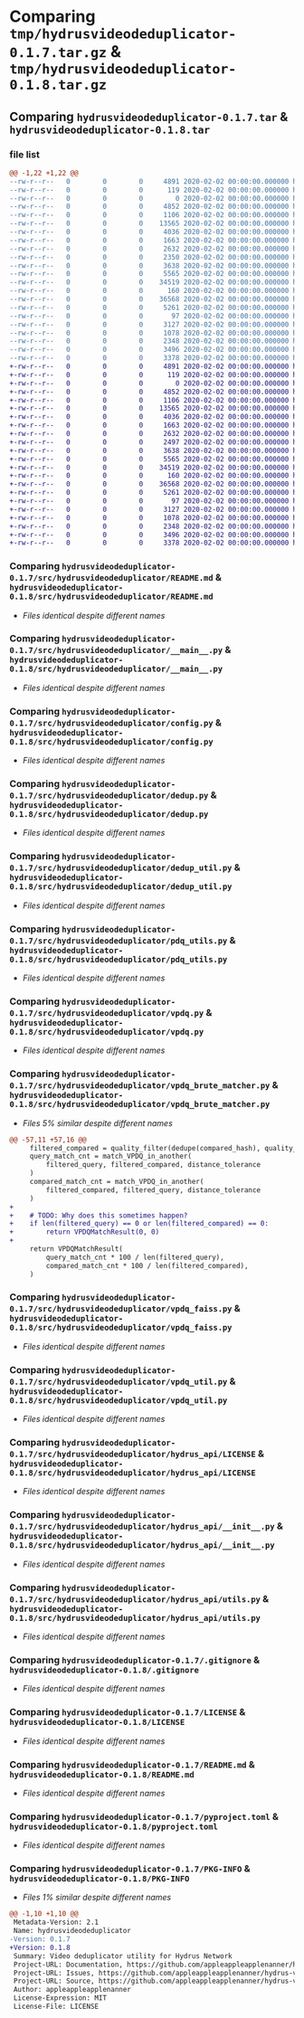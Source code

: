 # Comparing `tmp/hydrusvideodeduplicator-0.1.7.tar.gz` & `tmp/hydrusvideodeduplicator-0.1.8.tar.gz`

## Comparing `hydrusvideodeduplicator-0.1.7.tar` & `hydrusvideodeduplicator-0.1.8.tar`

### file list

```diff
@@ -1,22 +1,22 @@
--rw-r--r--   0        0        0     4891 2020-02-02 00:00:00.000000 hydrusvideodeduplicator-0.1.7/src/hydrusvideodeduplicator/README.md
--rw-r--r--   0        0        0      119 2020-02-02 00:00:00.000000 hydrusvideodeduplicator-0.1.7/src/hydrusvideodeduplicator/__about__.py
--rw-r--r--   0        0        0        0 2020-02-02 00:00:00.000000 hydrusvideodeduplicator-0.1.7/src/hydrusvideodeduplicator/__init__.py
--rw-r--r--   0        0        0     4852 2020-02-02 00:00:00.000000 hydrusvideodeduplicator-0.1.7/src/hydrusvideodeduplicator/__main__.py
--rw-r--r--   0        0        0     1106 2020-02-02 00:00:00.000000 hydrusvideodeduplicator-0.1.7/src/hydrusvideodeduplicator/config.py
--rw-r--r--   0        0        0    13565 2020-02-02 00:00:00.000000 hydrusvideodeduplicator-0.1.7/src/hydrusvideodeduplicator/dedup.py
--rw-r--r--   0        0        0     4036 2020-02-02 00:00:00.000000 hydrusvideodeduplicator-0.1.7/src/hydrusvideodeduplicator/dedup_util.py
--rw-r--r--   0        0        0     1663 2020-02-02 00:00:00.000000 hydrusvideodeduplicator-0.1.7/src/hydrusvideodeduplicator/pdq_utils.py
--rw-r--r--   0        0        0     2632 2020-02-02 00:00:00.000000 hydrusvideodeduplicator-0.1.7/src/hydrusvideodeduplicator/vpdq.py
--rw-r--r--   0        0        0     2350 2020-02-02 00:00:00.000000 hydrusvideodeduplicator-0.1.7/src/hydrusvideodeduplicator/vpdq_brute_matcher.py
--rw-r--r--   0        0        0     3638 2020-02-02 00:00:00.000000 hydrusvideodeduplicator-0.1.7/src/hydrusvideodeduplicator/vpdq_faiss.py
--rw-r--r--   0        0        0     5565 2020-02-02 00:00:00.000000 hydrusvideodeduplicator-0.1.7/src/hydrusvideodeduplicator/vpdq_util.py
--rw-r--r--   0        0        0    34519 2020-02-02 00:00:00.000000 hydrusvideodeduplicator-0.1.7/src/hydrusvideodeduplicator/hydrus_api/LICENSE
--rw-r--r--   0        0        0      160 2020-02-02 00:00:00.000000 hydrusvideodeduplicator-0.1.7/src/hydrusvideodeduplicator/hydrus_api/README.md
--rw-r--r--   0        0        0    36568 2020-02-02 00:00:00.000000 hydrusvideodeduplicator-0.1.7/src/hydrusvideodeduplicator/hydrus_api/__init__.py
--rw-r--r--   0        0        0     5261 2020-02-02 00:00:00.000000 hydrusvideodeduplicator-0.1.7/src/hydrusvideodeduplicator/hydrus_api/utils.py
--rw-r--r--   0        0        0       97 2020-02-02 00:00:00.000000 hydrusvideodeduplicator-0.1.7/tests/__init__.py
--rw-r--r--   0        0        0     3127 2020-02-02 00:00:00.000000 hydrusvideodeduplicator-0.1.7/.gitignore
--rw-r--r--   0        0        0     1078 2020-02-02 00:00:00.000000 hydrusvideodeduplicator-0.1.7/LICENSE
--rw-r--r--   0        0        0     2348 2020-02-02 00:00:00.000000 hydrusvideodeduplicator-0.1.7/README.md
--rw-r--r--   0        0        0     3496 2020-02-02 00:00:00.000000 hydrusvideodeduplicator-0.1.7/pyproject.toml
--rw-r--r--   0        0        0     3378 2020-02-02 00:00:00.000000 hydrusvideodeduplicator-0.1.7/PKG-INFO
+-rw-r--r--   0        0        0     4891 2020-02-02 00:00:00.000000 hydrusvideodeduplicator-0.1.8/src/hydrusvideodeduplicator/README.md
+-rw-r--r--   0        0        0      119 2020-02-02 00:00:00.000000 hydrusvideodeduplicator-0.1.8/src/hydrusvideodeduplicator/__about__.py
+-rw-r--r--   0        0        0        0 2020-02-02 00:00:00.000000 hydrusvideodeduplicator-0.1.8/src/hydrusvideodeduplicator/__init__.py
+-rw-r--r--   0        0        0     4852 2020-02-02 00:00:00.000000 hydrusvideodeduplicator-0.1.8/src/hydrusvideodeduplicator/__main__.py
+-rw-r--r--   0        0        0     1106 2020-02-02 00:00:00.000000 hydrusvideodeduplicator-0.1.8/src/hydrusvideodeduplicator/config.py
+-rw-r--r--   0        0        0    13565 2020-02-02 00:00:00.000000 hydrusvideodeduplicator-0.1.8/src/hydrusvideodeduplicator/dedup.py
+-rw-r--r--   0        0        0     4036 2020-02-02 00:00:00.000000 hydrusvideodeduplicator-0.1.8/src/hydrusvideodeduplicator/dedup_util.py
+-rw-r--r--   0        0        0     1663 2020-02-02 00:00:00.000000 hydrusvideodeduplicator-0.1.8/src/hydrusvideodeduplicator/pdq_utils.py
+-rw-r--r--   0        0        0     2632 2020-02-02 00:00:00.000000 hydrusvideodeduplicator-0.1.8/src/hydrusvideodeduplicator/vpdq.py
+-rw-r--r--   0        0        0     2497 2020-02-02 00:00:00.000000 hydrusvideodeduplicator-0.1.8/src/hydrusvideodeduplicator/vpdq_brute_matcher.py
+-rw-r--r--   0        0        0     3638 2020-02-02 00:00:00.000000 hydrusvideodeduplicator-0.1.8/src/hydrusvideodeduplicator/vpdq_faiss.py
+-rw-r--r--   0        0        0     5565 2020-02-02 00:00:00.000000 hydrusvideodeduplicator-0.1.8/src/hydrusvideodeduplicator/vpdq_util.py
+-rw-r--r--   0        0        0    34519 2020-02-02 00:00:00.000000 hydrusvideodeduplicator-0.1.8/src/hydrusvideodeduplicator/hydrus_api/LICENSE
+-rw-r--r--   0        0        0      160 2020-02-02 00:00:00.000000 hydrusvideodeduplicator-0.1.8/src/hydrusvideodeduplicator/hydrus_api/README.md
+-rw-r--r--   0        0        0    36568 2020-02-02 00:00:00.000000 hydrusvideodeduplicator-0.1.8/src/hydrusvideodeduplicator/hydrus_api/__init__.py
+-rw-r--r--   0        0        0     5261 2020-02-02 00:00:00.000000 hydrusvideodeduplicator-0.1.8/src/hydrusvideodeduplicator/hydrus_api/utils.py
+-rw-r--r--   0        0        0       97 2020-02-02 00:00:00.000000 hydrusvideodeduplicator-0.1.8/tests/__init__.py
+-rw-r--r--   0        0        0     3127 2020-02-02 00:00:00.000000 hydrusvideodeduplicator-0.1.8/.gitignore
+-rw-r--r--   0        0        0     1078 2020-02-02 00:00:00.000000 hydrusvideodeduplicator-0.1.8/LICENSE
+-rw-r--r--   0        0        0     2348 2020-02-02 00:00:00.000000 hydrusvideodeduplicator-0.1.8/README.md
+-rw-r--r--   0        0        0     3496 2020-02-02 00:00:00.000000 hydrusvideodeduplicator-0.1.8/pyproject.toml
+-rw-r--r--   0        0        0     3378 2020-02-02 00:00:00.000000 hydrusvideodeduplicator-0.1.8/PKG-INFO
```

### Comparing `hydrusvideodeduplicator-0.1.7/src/hydrusvideodeduplicator/README.md` & `hydrusvideodeduplicator-0.1.8/src/hydrusvideodeduplicator/README.md`

 * *Files identical despite different names*

### Comparing `hydrusvideodeduplicator-0.1.7/src/hydrusvideodeduplicator/__main__.py` & `hydrusvideodeduplicator-0.1.8/src/hydrusvideodeduplicator/__main__.py`

 * *Files identical despite different names*

### Comparing `hydrusvideodeduplicator-0.1.7/src/hydrusvideodeduplicator/config.py` & `hydrusvideodeduplicator-0.1.8/src/hydrusvideodeduplicator/config.py`

 * *Files identical despite different names*

### Comparing `hydrusvideodeduplicator-0.1.7/src/hydrusvideodeduplicator/dedup.py` & `hydrusvideodeduplicator-0.1.8/src/hydrusvideodeduplicator/dedup.py`

 * *Files identical despite different names*

### Comparing `hydrusvideodeduplicator-0.1.7/src/hydrusvideodeduplicator/dedup_util.py` & `hydrusvideodeduplicator-0.1.8/src/hydrusvideodeduplicator/dedup_util.py`

 * *Files identical despite different names*

### Comparing `hydrusvideodeduplicator-0.1.7/src/hydrusvideodeduplicator/pdq_utils.py` & `hydrusvideodeduplicator-0.1.8/src/hydrusvideodeduplicator/pdq_utils.py`

 * *Files identical despite different names*

### Comparing `hydrusvideodeduplicator-0.1.7/src/hydrusvideodeduplicator/vpdq.py` & `hydrusvideodeduplicator-0.1.8/src/hydrusvideodeduplicator/vpdq.py`

 * *Files identical despite different names*

### Comparing `hydrusvideodeduplicator-0.1.7/src/hydrusvideodeduplicator/vpdq_brute_matcher.py` & `hydrusvideodeduplicator-0.1.8/src/hydrusvideodeduplicator/vpdq_brute_matcher.py`

 * *Files 5% similar despite different names*

```diff
@@ -57,11 +57,16 @@
     filtered_compared = quality_filter(dedupe(compared_hash), quality_tolerance)
     query_match_cnt = match_VPDQ_in_another(
         filtered_query, filtered_compared, distance_tolerance
     )
     compared_match_cnt = match_VPDQ_in_another(
         filtered_compared, filtered_query, distance_tolerance
     )
+
+    # TODO: Why does this sometimes happen?
+    if len(filtered_query) == 0 or len(filtered_compared) == 0:
+        return VPDQMatchResult(0, 0)
+
     return VPDQMatchResult(
         query_match_cnt * 100 / len(filtered_query),
         compared_match_cnt * 100 / len(filtered_compared),
     )
```

### Comparing `hydrusvideodeduplicator-0.1.7/src/hydrusvideodeduplicator/vpdq_faiss.py` & `hydrusvideodeduplicator-0.1.8/src/hydrusvideodeduplicator/vpdq_faiss.py`

 * *Files identical despite different names*

### Comparing `hydrusvideodeduplicator-0.1.7/src/hydrusvideodeduplicator/vpdq_util.py` & `hydrusvideodeduplicator-0.1.8/src/hydrusvideodeduplicator/vpdq_util.py`

 * *Files identical despite different names*

### Comparing `hydrusvideodeduplicator-0.1.7/src/hydrusvideodeduplicator/hydrus_api/LICENSE` & `hydrusvideodeduplicator-0.1.8/src/hydrusvideodeduplicator/hydrus_api/LICENSE`

 * *Files identical despite different names*

### Comparing `hydrusvideodeduplicator-0.1.7/src/hydrusvideodeduplicator/hydrus_api/__init__.py` & `hydrusvideodeduplicator-0.1.8/src/hydrusvideodeduplicator/hydrus_api/__init__.py`

 * *Files identical despite different names*

### Comparing `hydrusvideodeduplicator-0.1.7/src/hydrusvideodeduplicator/hydrus_api/utils.py` & `hydrusvideodeduplicator-0.1.8/src/hydrusvideodeduplicator/hydrus_api/utils.py`

 * *Files identical despite different names*

### Comparing `hydrusvideodeduplicator-0.1.7/.gitignore` & `hydrusvideodeduplicator-0.1.8/.gitignore`

 * *Files identical despite different names*

### Comparing `hydrusvideodeduplicator-0.1.7/LICENSE` & `hydrusvideodeduplicator-0.1.8/LICENSE`

 * *Files identical despite different names*

### Comparing `hydrusvideodeduplicator-0.1.7/README.md` & `hydrusvideodeduplicator-0.1.8/README.md`

 * *Files identical despite different names*

### Comparing `hydrusvideodeduplicator-0.1.7/pyproject.toml` & `hydrusvideodeduplicator-0.1.8/pyproject.toml`

 * *Files identical despite different names*

### Comparing `hydrusvideodeduplicator-0.1.7/PKG-INFO` & `hydrusvideodeduplicator-0.1.8/PKG-INFO`

 * *Files 1% similar despite different names*

```diff
@@ -1,10 +1,10 @@
 Metadata-Version: 2.1
 Name: hydrusvideodeduplicator
-Version: 0.1.7
+Version: 0.1.8
 Summary: Video deduplicator utility for Hydrus Network
 Project-URL: Documentation, https://github.com/appleappleapplenanner/hydrus-video-deduplicator#readme
 Project-URL: Issues, https://github.com/appleappleapplenanner/hydrus-video-deduplicator/issues
 Project-URL: Source, https://github.com/appleappleapplenanner/hydrus-video-deduplicator
 Author: appleappleapplenanner
 License-Expression: MIT
 License-File: LICENSE
```

